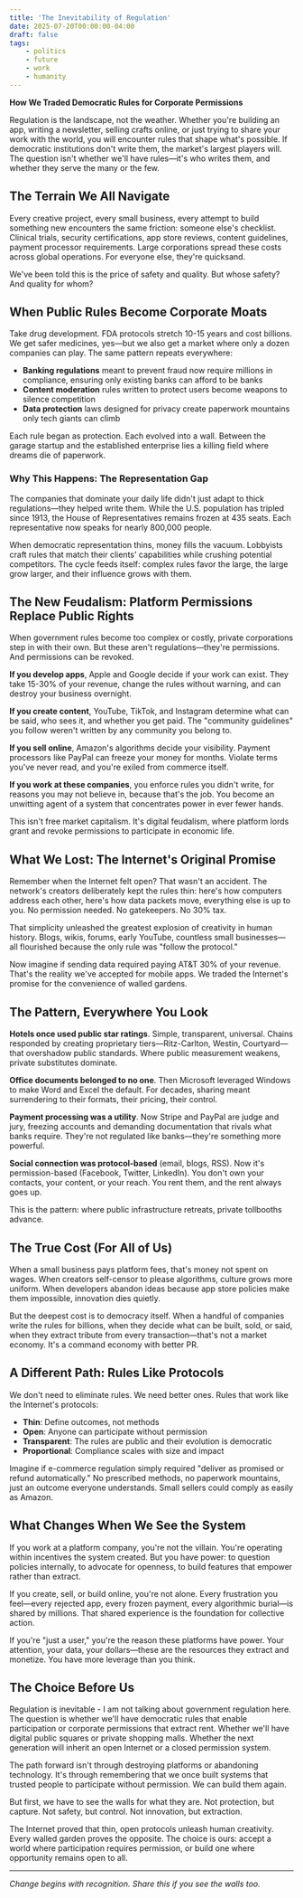 ```yaml
---
title: 'The Inevitability of Regulation'
date: 2025-07-20T00:00:00-04:00
draft: false
tags:
    - politics
    - future
    - work
    - humanity
---
```


**How We Traded Democratic Rules for Corporate Permissions**

Regulation is the landscape, not the weather. Whether you're building an app, writing a newsletter, selling crafts online, or just trying to share your work with the world, you will encounter rules that shape what's possible. If democratic institutions don't write them, the market's largest players will. The question isn't whether we'll have rules—it's who writes them, and whether they serve the many or the few.

## The Terrain We All Navigate

Every creative project, every small business, every attempt to build something new encounters the same friction: someone else's checklist. Clinical trials, security certifications, app store reviews, content guidelines, payment processor requirements. Large corporations spread these costs across global operations. For everyone else, they're quicksand.

We've been told this is the price of safety and quality. But whose safety? And quality for whom?

## When Public Rules Become Corporate Moats

Take drug development. FDA protocols stretch 10-15 years and cost billions. We get safer medicines, yes—but we also get a market where only a dozen companies can play. The same pattern repeats everywhere:

- **Banking regulations** meant to prevent fraud now require millions in compliance, ensuring only existing banks can afford to be banks
- **Content moderation** rules written to protect users become weapons to silence competition
- **Data protection** laws designed for privacy create paperwork mountains only tech giants can climb

Each rule began as protection. Each evolved into a wall. Between the garage startup and the established enterprise lies a killing field where dreams die of paperwork.

### Why This Happens: The Representation Gap

The companies that dominate your daily life didn't just adapt to thick regulations—they helped write them. While the U.S. population has tripled since 1913, the House of Representatives remains frozen at 435 seats. Each representative now speaks for nearly 800,000 people. 

When democratic representation thins, money fills the vacuum. Lobbyists craft rules that match their clients' capabilities while crushing potential competitors. The cycle feeds itself: complex rules favor the large, the large grow larger, and their influence grows with them.

## The New Feudalism: Platform Permissions Replace Public Rights

When government rules become too complex or costly, private corporations step in with their own. But these aren't regulations—they're permissions. And permissions can be revoked.

**If you develop apps**, Apple and Google decide if your work can exist. They take 15-30% of your revenue, change the rules without warning, and can destroy your business overnight.

**If you create content**, YouTube, TikTok, and Instagram determine what can be said, who sees it, and whether you get paid. The "community guidelines" you follow weren't written by any community you belong to.

**If you sell online**, Amazon's algorithms decide your visibility. Payment processors like PayPal can freeze your money for months. Violate terms you've never read, and you're exiled from commerce itself.

**If you work at these companies**, you enforce rules you didn't write, for reasons you may not believe in, because that's the job. You become an unwitting agent of a system that concentrates power in ever fewer hands.

This isn't free market capitalism. It's digital feudalism, where platform lords grant and revoke permissions to participate in economic life.

## What We Lost: The Internet's Original Promise

Remember when the Internet felt open? That wasn't an accident. The network's creators deliberately kept the rules thin: here's how computers address each other, here's how data packets move, everything else is up to you. No permission needed. No gatekeepers. No 30% tax.

That simplicity unleashed the greatest explosion of creativity in human history. Blogs, wikis, forums, early YouTube, countless small businesses—all flourished because the only rule was "follow the protocol."

Now imagine if sending data required paying AT&T 30% of your revenue. That's the reality we've accepted for mobile apps. We traded the Internet's promise for the convenience of walled gardens.

## The Pattern, Everywhere You Look

**Hotels once used public star ratings**. Simple, transparent, universal. Chains responded by creating proprietary tiers—Ritz-Carlton, Westin, Courtyard—that overshadow public standards. Where public measurement weakens, private substitutes dominate.

**Office documents belonged to no one**. Then Microsoft leveraged Windows to make Word and Excel the default. For decades, sharing meant surrendering to their formats, their pricing, their control.

**Payment processing was a utility**. Now Stripe and PayPal are judge and jury, freezing accounts and demanding documentation that rivals what banks require. They're not regulated like banks—they're something more powerful.

**Social connection was protocol-based** (email, blogs, RSS). Now it's permission-based (Facebook, Twitter, LinkedIn). You don't own your contacts, your content, or your reach. You rent them, and the rent always goes up.

This is the pattern: where public infrastructure retreats, private tollbooths advance.

## The True Cost (For All of Us)

When a small business pays platform fees, that's money not spent on wages. When creators self-censor to please algorithms, culture grows more uniform. When developers abandon ideas because app store policies make them impossible, innovation dies quietly.

But the deepest cost is to democracy itself. When a handful of companies write the rules for billions, when they decide what can be built, sold, or said, when they extract tribute from every transaction—that's not a market economy. It's a command economy with better PR.

## A Different Path: Rules Like Protocols

We don't need to eliminate rules. We need better ones. Rules that work like the Internet's protocols:

- **Thin**: Define outcomes, not methods
- **Open**: Anyone can participate without permission  
- **Transparent**: The rules are public and their evolution is democratic
- **Proportional**: Compliance scales with size and impact

Imagine if e-commerce regulation simply required "deliver as promised or refund automatically." No prescribed methods, no paperwork mountains, just an outcome everyone understands. Small sellers could comply as easily as Amazon.

## What Changes When We See the System

If you work at a platform company, you're not the villain. You're operating within incentives the system created. But you have power: to question policies internally, to advocate for openness, to build features that empower rather than extract.

If you create, sell, or build online, you're not alone. Every frustration you feel—every rejected app, every frozen payment, every algorithmic burial—is shared by millions. That shared experience is the foundation for collective action.

If you're "just a user," you're the reason these platforms have power. Your attention, your data, your dollars—these are the resources they extract and monetize. You have more leverage than you think.

## The Choice Before Us

Regulation is inevitable - I am not talking about government regulation here. The question is whether we'll have democratic rules that enable participation or corporate permissions that extract rent. Whether we'll have digital public squares or private shopping malls. Whether the next generation will inherit an open Internet or a closed permission system.

The path forward isn't through destroying platforms or abandoning technology. It's through remembering that we once built systems that trusted people to participate without permission. We can build them again.

But first, we have to see the walls for what they are. Not protection, but capture. Not safety, but control. Not innovation, but extraction.

The Internet proved that thin, open protocols unleash human creativity. Every walled garden proves the opposite. The choice is ours: accept a world where participation requires permission, or build one where opportunity remains open to all.

---

*Change begins with recognition. Share this if you see the walls too.*
